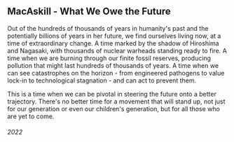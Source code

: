 ## MacAskill - What We Owe the Future

Out of the hundreds of thousands of years in humanity's past and the potentially billions of years in her future, we find ourselves living now, at a time of extraordinary change.
A time marked by the shadow of Hiroshima and Nagasaki, with thousands of nuclear warheads standing ready to fire.
A time when we are burning through our finite fossil reserves, producing pollution that might last hundreds of thousands of years.
A time when we can see catastrophes on the horizon - from engineered pathogens to value lock-in to technological stagnation - and can act to prevent them.

This is a time when we can be pivotal in steering the future onto a better trajectory.
There's no better time for a movement that will stand up, not just for our generation or even our children's generation, but for all those who are yet to come.


###### 2022